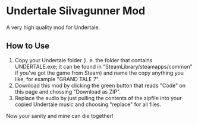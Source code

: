 # Undertale Siivagunner Mod
A very high quality mod for Undertale. 

## How to Use

1. Copy your Undertale folder (i. e. the folder that contains UNDERTALE.exe; it can be found in "SteamLibrary/steamapps/common" if you've got the game from Steam) and name the copy anything you like, for example "GRAND TALE 7".
2. Download this mod by clicking the green button that reads "Code" on this page and chossing "Download as ZIP".
3. Replace the audio by just pulling the contents of the zipfile into your copied Undertale music and choosing "replace" for all files.

Now your sanity and mine can die together!

